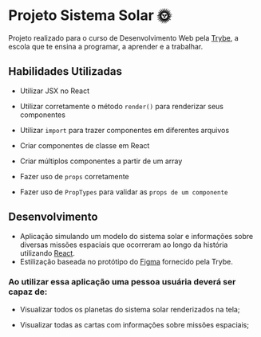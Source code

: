 # Projeto Sistema Solar 🌞

Projeto realizado para o curso de Desenvolvimento Web pela [Trybe](https://www.betrybe.com/), a escola que te ensina a programar, a aprender e a trabalhar.


## Habilidades Utilizadas

  * Utilizar JSX no React

  * Utilizar corretamente o método `render()` para renderizar seus componentes

  * Utilizar `import` para trazer componentes em diferentes arquivos

  * Criar componentes de classe em React

  * Criar múltiplos componentes a partir de um array

  * Fazer uso de `props` corretamente

  * Fazer uso de `PropTypes` para validar as `props de um componente`


## Desenvolvimento

- Aplicação simulando um modelo do sistema solar e informações sobre diversas missões espaciais que ocorreram ao longo da história utilizando [React](https://pt-br.reactjs.org/).
- Estilização baseada no protótipo do [Figma](https://www.figma.com/file/vcire16CytAa1QWrriuunm/Sistema-Solar?node-id=1152%3A14) fornecido pela Trybe.


### Ao utilizar essa aplicação uma pessoa usuária deverá ser capaz de:

  * Visualizar todos os planetas do sistema solar renderizados na tela;

  * Visualizar todas as cartas com informações sobre missões espaciais;
